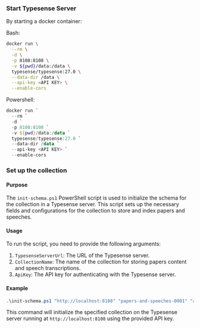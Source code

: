 
### Start Typesense Server

By starting a docker container:

Bash:
```bash
docker run \
  --rm \
  -d \
  -p 8108:8108 \
  -v ${pwd}/data:/data \
  typesense/typesense:27.0 \
  --data-dir /data \
  --api-key <API KEY> \
  --enable-cors
```

Powershell:
```powershell
docker run `
  --rm `
  -d `
  -p 8108:8108 `
  -v ${pwd}/data:/data `
  typesense/typesense:27.0 `
  --data-dir /data `
  --api-key <API KEY> `
  --enable-cors
```

### Set up the collection

#### Purpose
The `init-schema.ps1` PowerShell script is used to initialize the schema for the collection in a Typesense server. This script sets up the necessary fields and configurations for the collection to store and index papers and speeches.

#### Usage
To run the script, you need to provide the following arguments:
1. `TypesenseServerUrl`: The URL of the Typesense server.
2. `CollectionName`: The name of the collection for storing papers content and speech transcriptions.
3. `ApiKey`: The API key for authenticating with the Typesense server.

#### Example
```powershell
.\init-schema.ps1 "http://localhost:8108" "papers-and-speeches-0001" "abc123"
```

This command will initialize the specified collection on the Typesense server running at `http://localhost:8108` using the provided API key.
